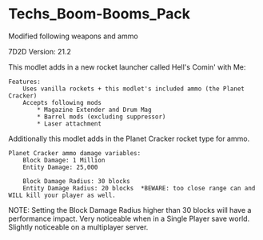 # Techs_Boom-Booms_Pack
Modified following weapons and ammo

7D2D Version: 21.2

This modlet adds in a new rocket launcher called Hell's Comin' with Me:

	Features:
		Uses vanilla rockets + this modlet's included ammo (the Planet Cracker)
		Accepts following mods
			* Magazine Extender and Drum Mag
			* Barrel mods (excluding suppressor)
			* Laser attachment


Additionally this modlet adds in the Planet Cracker rocket type for ammo.

	Planet Cracker ammo damage variables:
		Block Damage: 1 Million
		Entity Damage: 25,000

		Block Damage Radius: 30 blocks
		Entity Damage Radius: 20 blocks  *BEWARE: too close range can and WILL kill your player as well.



NOTE:  Setting the Block Damage Radius higher than 30 blocks will have a performance impact.  Very noticeable when in a Single Player save world.  Slightly noticeable on a multiplayer server.
